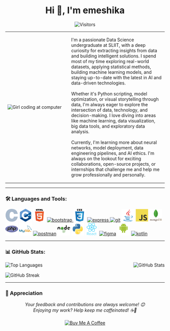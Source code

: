 <h1 align="center">Hi 👋, I'm emeshika</h1>


<p align="center">
  <img src="https://komarev.com/ghpvc/?username=emeshika&label=Visitors&color=0e75b6&style=flat" alt="Visitors" />
</p>


<table>
  <tr>
    <td width="40%">
       <img src="https://media.giphy.com/media/qgQUggAC3Pfv687qPC/giphy.gif" width="100%" alt="Girl coding at computer" />
    </td>
    <td width="60%">
        <p>
        I'm a passionate Data Science undergraduate at SLIIT, with a deep curiosity for extracting insights from data and building intelligent solutions. I spend most of my time exploring real-world datasets, applying statistical methods, building machine learning models, and staying up-to-date with the latest in AI and data-driven technologies.
        <br><br>
        Whether it's Python scripting, model optimization, or visual storytelling through data, I'm always eager to explore the intersection of data, technology, and decision-making. I love diving into areas like machine learning, data visualization, big data tools, and exploratory data analysis.
        <br><br>
        Currently, I'm learning more about neural networks, model deployment, data engineering pipelines, and AI ethics. I'm always on the lookout for exciting collaborations, open-source projects, or internships that challenge me and help me grow professionally and personally.
      </p>
    </td>
  </tr>
</table>

---

### 🛠️ Languages and Tools:

<p align="left">
<a href="https://www.cprogramming.com/" target="_blank" rel="noreferrer"><img src="https://raw.githubusercontent.com/devicons/devicon/master/icons/c/c-original.svg" width="40" height="40" alt="c" /></a>
  <a href="https://www.w3schools.com/cpp/" target="_blank" rel="noreferrer"><img src="https://raw.githubusercontent.com/devicons/devicon/master/icons/cplusplus/cplusplus-original.svg" width="40" height="40" alt="cplusplus" /></a>
  <a href="https://www.w3.org/html/" target="_blank" rel="noreferrer"><img src="https://raw.githubusercontent.com/devicons/devicon/master/icons/html5/html5-original-wordmark.svg" width="40" height="40" alt="html5" /></a>
<a href="https://getbootstrap.com" target="_blank" rel="noreferrer">
  <img src="https://cdn.jsdelivr.net/gh/devicons/devicon@latest/icons/bootstrap/bootstrap-original-wordmark.svg" width="40" height="40" alt="bootstrap" />
</a>
  <a href="https://www.w3schools.com/css/" target="_blank" rel="noreferrer"><img src="https://raw.githubusercontent.com/devicons/devicon/master/icons/css3/css3-original-wordmark.svg" width="40" height="40" alt="css3" /></a>
<a href="https://expressjs.com" target="_blank" rel="noreferrer">
  <img src="https://img.icons8.com/fluency/48/000000/node-js.png" width="40" height="40" alt="express" />
</a>
  <a href="https://git-scm.com/" target="_blank" rel="noreferrer"><img src="https://www.vectorlogo.zone/logos/git-scm/git-scm-icon.svg" width="40" height="40" alt="git" /></a>
  <a href="https://www.java.com" target="_blank" rel="noreferrer"><img src="https://raw.githubusercontent.com/devicons/devicon/master/icons/java/java-original.svg" width="40" height="40" alt="java" /></a>
  <a href="https://developer.mozilla.org/en-US/docs/Web/JavaScript" target="_blank" rel="noreferrer"><img src="https://raw.githubusercontent.com/devicons/devicon/master/icons/javascript/javascript-original.svg" width="40" height="40" alt="javascript" /></a>
  <a href="https://www.mongodb.com/" target="_blank" rel="noreferrer"><img src="https://raw.githubusercontent.com/devicons/devicon/master/icons/mongodb/mongodb-original-wordmark.svg" width="40" height="40" alt="mongodb" /></a>
  <a href="https://www.php.net" target="_blank" rel="noreferrer"><img src="https://raw.githubusercontent.com/devicons/devicon/master/icons/php/php-original.svg" width="40" height="40" alt="php" /></a>
  <a href="https://www.mysql.com/" target="_blank" rel="noreferrer"><img src="https://raw.githubusercontent.com/devicons/devicon/master/icons/mysql/mysql-original-wordmark.svg" width="40" height="40" alt="mysql" /></a>
  <a href="https://postman.com" target="_blank" rel="noreferrer"><img src="https://www.vectorlogo.zone/logos/getpostman/getpostman-icon.svg" width="40" height="40" alt="postman" /></a>
  <a href="https://nodejs.org" target="_blank" rel="noreferrer"><img src="https://raw.githubusercontent.com/devicons/devicon/master/icons/nodejs/nodejs-original-wordmark.svg" width="40" height="40" alt="nodejs" /></a>
  <a href="https://www.python.org" target="_blank" rel="noreferrer"><img src="https://raw.githubusercontent.com/devicons/devicon/master/icons/python/python-original.svg" width="40" height="40" alt="python" /></a>
  <a href="https://reactjs.org/" target="_blank" rel="noreferrer"><img src="https://raw.githubusercontent.com/devicons/devicon/master/icons/react/react-original-wordmark.svg" width="40" height="40" alt="react" /></a>
<a href="https://www.figma.com/" target="_blank" rel="noreferrer"><img src="https://www.vectorlogo.zone/logos/figma/figma-icon.svg" width="40" height="40" alt="figma" /></a>
<a href="https://developer.android.com" target="_blank" rel="noreferrer"><img src="https://raw.githubusercontent.com/devicons/devicon/master/icons/android/android-original-wordmark.svg" width="40" height="40" alt="android" /></a>
<a href="https://kotlinlang.org" target="_blank" rel="noreferrer"><img src="https://www.vectorlogo.zone/logos/kotlinlang/kotlinlang-icon.svg" width="40" height="40" alt="kotlin" /></a>
</p>

---

### 📊 GitHub Stats:

<p>
  <img align="left" src="https://github-readme-stats.vercel.app/api/top-langs?username=emeshika&show_icons=true&locale=en&layout=compact&hide=html&exclude_repo=repo-name" alt="Top Languages" />
</p>
<p>
  <img align="right" src="https://github-readme-stats.vercel.app/api?username=emeshika&show_icons=true&locale=en" alt="GitHub Stats" />
</p>
<br>
<p>
  <img align="center" src="https://github-readme-streak-stats.herokuapp.com/?user=emeshika" alt="GitHub Streak" />
</p>

---
### 💖 Appreciation

<p align="center">
  <i>Your feedback and contributions are always welcome! 😊</i>
  <br>
  <i>Enjoying my work? Help keep me caffeinated! ☕️🍵</i>
  <br><br>
  <a href="https://www.buymeacoffee.com/emeshika" target="_blank">
    <img src="https://cdn.buymeacoffee.com/buttons/v2/default-yellow.png" height="45" alt="Buy Me A Coffee"/>
  </a>
</p>
